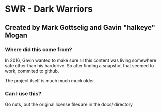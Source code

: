 # SWR - Dark Warriors

## Created by Mark Gottselig and Gavin "halkeye" Mogan

### Where did this come from?

In 2016, Gavin wanted to make sure all this content was living somewhere safe other than his harddrive. So after finding a snapshot that seemed to work, commited to github.

The project itself is much much much older.

### Can I use this?

Go nuts, but the original license files are in the docs/ directory


